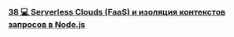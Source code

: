 ### [38 💻 Serverless Clouds (FaaS) и изоляция контекстов запросов в Node.js](https://www.youtube.com/watch?v=x-Rd6fPV6L8)

